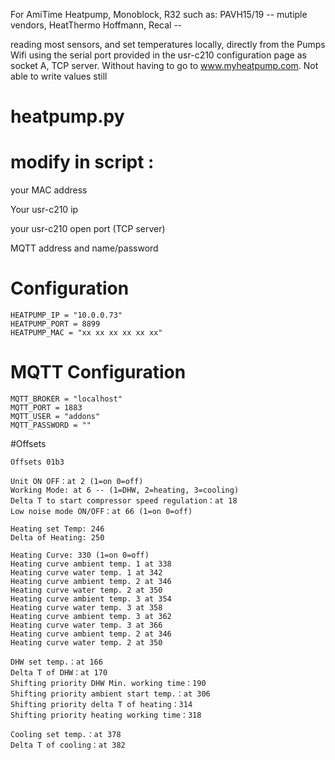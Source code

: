 For AmiTime Heatpump, Monoblock, R32
such as: PAVH15/19 -- mutiple vendors, HeatThermo Hoffmann, Recal --  

reading most sensors, and set temperatures locally, directly from the Pumps Wifi using the serial port provided in the usr-c210 configuration page as socket A, TCP server.
Without having to go to  www.myheatpump.com.
Not able to write values still

#  heatpump.py


# modify in script :

your MAC address

Your usr-c210 ip

your usr-c210 open port (TCP server)

MQTT address and name/password


# Configuration
	HEATPUMP_IP = "10.0.0.73"
	HEATPUMP_PORT = 8899
	HEATPUMP_MAC = "xx xx xx xx xx xx"

# MQTT Configuration
	MQTT_BROKER = "localhost"
	MQTT_PORT = 1883
	MQTT_USER = "addons"
	MQTT_PASSWORD = ""

#Offsets
	
	Offsets 01b3

	Unit ON OFF：at 2 (1=on 0=off)
	Working Mode: at 6 -- (1=DHW, 2=heating, 3=cooling)
	Delta T to start compressor speed regulation：at 18
	Low noise mode ON/OFF：at 66 (1=on 0=off)

	Heating set Temp: 246 
	Delta of Heating: 250

	Heating Curve: 330 (1=on 0=off)
	Heating curve ambient temp. 1 at 338
	Heating curve water temp. 1 at 342
	Heating curve ambient temp. 2 at 346
	Heating curve water temp. 2 at 350
	Heating curve ambient temp. 3 at 354
	Heating curve water temp. 3 at 358
	Heating curve ambient temp. 3 at 362
	Heating curve water temp. 3 at 366
	Heating curve ambient temp. 2 at 346
	Heating curve water temp. 2 at 350

	DHW set temp.：at 166
	Delta T of DHW：at 170
	Shifting priority DHW Min. working time：190
	Shifting priority ambient start temp.：at 306
	Shifting priority delta T of heating：314
	Shifting priority heating working time：318

	Cooling set temp.：at 378
	Delta T of cooling：at 382



